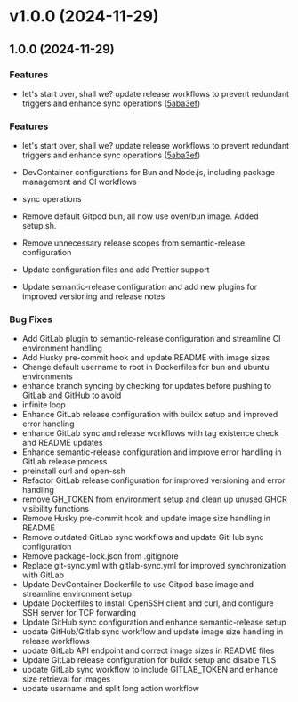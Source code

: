 # v1.0.0 (2024-11-29)



## 1.0.0 (2024-11-29)

### Features

* let's start over, shall we? update release workflows to prevent redundant triggers and enhance sync operations ([5aba3ef](https://github.com/iamvikshan/devcontainers/commit/5aba3ef22af4f11d7767f4c6de4876ad3c50d147))

### Features

- let's start over, shall we? update release workflows to prevent redundant triggers and enhance
  sync operations
  ([5aba3ef](https://github.com/iamvikshan/devcontainers/commit/5aba3ef22af4f11d7767f4c6de4876ad3c50d147))

- DevContainer configurations for Bun and Node.js, including package management and CI workflows
- sync operations
- Remove default Gitpod bun, all now use oven/bun image. Added setup.sh.
- Remove unnecessary release scopes from semantic-release configuration
- Update configuration files and add Prettier support
- Update semantic-release configuration and add new plugins for improved versioning and release
  notes

### Bug Fixes

- Add GitLab plugin to semantic-release configuration and streamline CI environment handling
- Add Husky pre-commit hook and update README with image sizes
- Change default username to root in Dockerfiles for bun and ubuntu environments
- enhance branch syncing by checking for updates before pushing to GitLab and GitHub to avoid
- infinite loop
- Enhance GitLab release configuration with buildx setup and improved error handling
- enhance GitLab sync and release workflows with tag existence check and README updates
- Enhance semantic-release configuration and improve error handling in GitLab release process
- preinstall curl and open-ssh
- Refactor GitLab release configuration for improved versioning and error handling
- remove GH_TOKEN from environment setup and clean up unused GHCR visibility functions
- Remove Husky pre-commit hook and update image size handling in README
- Remove outdated GitLab sync workflows and update GitHub sync configuration
- Remove package-lock.json from .gitignore
- Replace git-sync.yml with gitlab-sync.yml for improved synchronization with GitLab
- Update DevContainer Dockerfile to use Gitpod base image and streamline environment setup
- Update Dockerfiles to install OpenSSH client and curl, and configure SSH server for TCP forwarding
- Update GitHub sync configuration and enhance semantic-release setup
- update GitHub/Gitlab sync workflow and update image size handling in release workflows
- update GitLab API endpoint and correct image sizes in README files
- Update GitLab release configuration for buildx setup and disable TLS
- update GitLab sync workflow to include GITLAB_TOKEN and enhance size retrieval for images
- update username and split long action workflow
